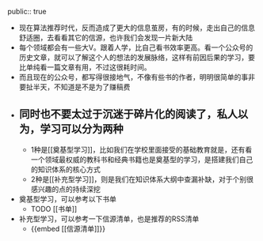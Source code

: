 public:: true

- 现在算法推荐时代，反而造成了更大的信息茧房，有的时候，走出自己的信息舒适圈，去看看其它的信源，也许我们会发现一片新大陆
- 每个领域都会有一些大V。跟着人学，比自己看书效率更高。看一个公众号的历史文章，就可以了解这个人的想法的发展脉络，这样有前因后果的学习，要比单纯看一篇文章有用，不过这很耗时间。
- 而且现在的公众号，都写得很接地气，不像有些书的作者，明明很简单的事非要扯半天，不知道是不是为了赚稿费
- 同时也不要太过于沉迷于碎片化的阅读了，私人以为，学习可以分为两种
	-
	- 1种是[[奠基型学习]]，比如我们在学校里面接受的基础教育就是，还有看一个领域最权威的教科书和经典书籍也是奠基型的学习，是搭建我们自己的知识体系的核心方式
	- 2种是[[补充型学习]]，则是我们在知识体系大纲中查漏补缺，对于个别很感兴趣的点的持续深挖
- 奠基型学习，可以参考以下书单
	- TODO [[书单]]
- 补充型学习，可以参考一下信源清单，也是推荐的RSS清单
	- {{embed [[信源清单]]}}